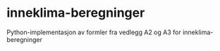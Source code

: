 # inneklima-beregninger
Python-implementasjon av formler fra vedlegg A2 og A3 for inneklima-beregninger
